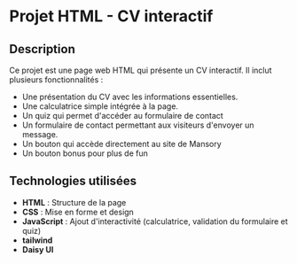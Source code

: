 # Projet HTML - CV interactif

## Description
Ce projet est une page web HTML qui présente un CV interactif. Il inclut plusieurs fonctionnalités :
- Une présentation du CV avec les informations essentielles.
- Une calculatrice simple intégrée à la page.
- Un quiz qui permet d'accéder au formulaire de contact
- Un formulaire de contact permettant aux visiteurs d'envoyer un message.
- Un bouton qui accède directement au site de Mansory
- Un bouton bonus pour plus de fun

## Technologies utilisées
- **HTML** : Structure de la page
- **CSS** : Mise en forme et design
- **JavaScript** : Ajout d'interactivité (calculatrice, validation du formulaire et quiz)
- **tailwind**
- **Daisy UI**


